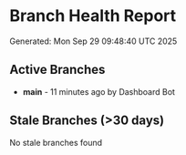 # Branch Health Report
Generated: Mon Sep 29 09:48:40 UTC 2025

## Active Branches
- **main** - 11 minutes ago by Dashboard Bot

## Stale Branches (>30 days)
No stale branches found
